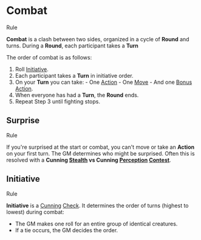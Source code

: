 # Combat

Rule

**Combat** is a clash between two sides, organized in a cycle of **Round** and turns. During a **Round**, each participant takes a **Turn**

The order of combat is as follows:

  1. Roll [Initiative](../../pages/combat/index.md#initiative).
  2. Each participant takes a **Turn** in initiative order.
  3. On your **Turn** you can take:
    - One [Action](../../pages/combat/actions.md)
    - One [Move](../../pages/combat/moves.md)
    - And one [Bonus Action](../../pages/combat/bonus-actions.md).
  4. When everyone has had a **Turn**, the **Round** ends.
  5. Repeat Step 3 until fighting stops.

## Surprise

Rule

If you're surprised at the start or combat, you can't move or take an **Action** on your first turn. The GM determines who might be surprised. Often this is resolved with a **Cunning [Stealth](../../pages/characters/skills.md#stealth) vs Cunning [Perception](../../pages/characters/skills.md#perception) [Contest](../../pages/rules/rolling/contests.md)**.

## Initiative

Rule

**Initiative** is a [Cunning](../../pages/characters/attributes.md#cunning) [Check](../../pages/rules/rolling/checks.md). It determines the order of turns (highest to lowest) during combat:

 + The GM makes one roll for an entire group of identical creatures.
 + If a tie occurs, the GM decides the order.
